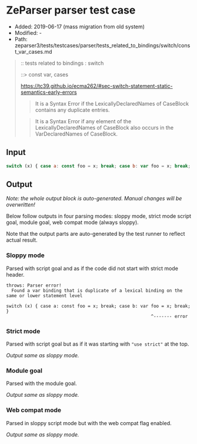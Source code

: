 # ZeParser parser test case

- Added: 2019-06-17 (mass migration from old system)
- Modified: -
- Path: zeparser3/tests/testcases/parser/tests_related_to_bindings/switch/const_var_cases.md

> :: tests related to bindings : switch
>
> ::> const var, cases
> 
> https://tc39.github.io/ecma262/#sec-switch-statement-static-semantics-early-errors
> 
> > It is a Syntax Error if the LexicallyDeclaredNames of CaseBlock contains any duplicate entries.
> 
> > It is a Syntax Error if any element of the LexicallyDeclaredNames of CaseBlock also occurs in the VarDeclaredNames of CaseBlock.

## Input

`````js
switch (x) { case a: const foo = x; break; case b: var foo = x; break; }
`````

## Output

_Note: the whole output block is auto-generated. Manual changes will be overwritten!_

Below follow outputs in four parsing modes: sloppy mode, strict mode script goal, module goal, web compat mode (always sloppy).

Note that the output parts are auto-generated by the test runner to reflect actual result.

### Sloppy mode

Parsed with script goal and as if the code did not start with strict mode header.

`````
throws: Parser error!
  Found a var binding that is duplicate of a lexical binding on the same or lower statement level

switch (x) { case a: const foo = x; break; case b: var foo = x; break; }
                                                       ^------- error
`````

### Strict mode

Parsed with script goal but as if it was starting with `"use strict"` at the top.

_Output same as sloppy mode._

### Module goal

Parsed with the module goal.

_Output same as sloppy mode._

### Web compat mode

Parsed in sloppy script mode but with the web compat flag enabled.

_Output same as sloppy mode._

